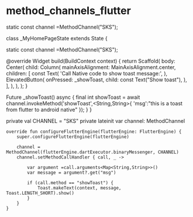 # method_channels_flutter

  static const channel =MethodChannel("SKS");

class _MyHomePageState extends State<MyHomePage> {

  static const channel =MethodChannel("SKS");

  @override
  Widget build(BuildContext context) {
    return Scaffold(
      body: Center(
        child: Column(
          mainAxisAlignment: MainAxisAlignment.center,
          children: [
            const Text(
              'Call Native code to show toast message:',
            ),
            ElevatedButton(
              onPressed: _showToast,
              child: const Text("Show toast"),
            ),
          ],
        ),
      ),
    );
  }

  Future<void> _showToast() async {
    final int showToast = await channel.invokeMethod('showToast',<String,String>{
      'msg':"this is a toast from flutter to android native"
    });
  }
}



 private val CHANNEL = "SKS"
    private lateinit var channel: MethodChannel

    override fun configureFlutterEngine(flutterEngine: FlutterEngine) {
        super.configureFlutterEngine(flutterEngine)

        channel = MethodChannel(flutterEngine.dartExecutor.binaryMessenger, CHANNEL)
        channel.setMethodCallHandler { call, _ ->

            var argument =call.arguments<Map<String,String>>()
            var message = argument?.get("msg")

            if (call.method == "showToast") {
                Toast.makeText(context, message, Toast.LENGTH_SHORT).show()
            }
        }
    }
